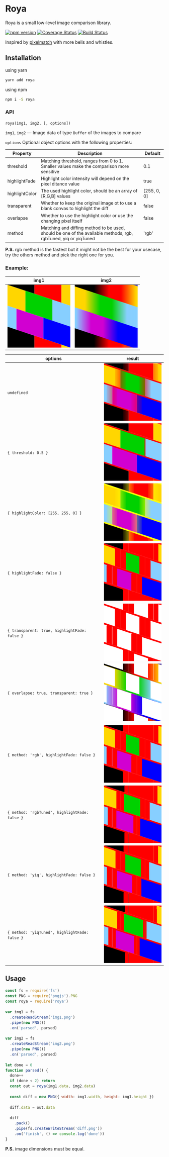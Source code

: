 # Roya

Roya is a small low-level image comparison library.

[![npm version](https://badge.fury.io/js/roya.svg)](https://badge.fury.io/js/roya)
[![Coverage Status](https://coveralls.io/repos/github/mouafa/roya/badge.svg?branch=master)](https://coveralls.io/github/mouafa/roya?branch=master)
[![Build Status](https://api.travis-ci.org/mouafa/roya.svg?branch=master)](https://travis-ci.org/mouafa/roya#)

Inspired by [pixelmatch](https://github.com/mapbox/pixelmatch) with more bells and whistles.

## Installation

using yarn

```bash
yarn add roya
```

using npm

```bash
npm i -S roya
```

### API

```
roya(img1, img2, [, options])
```

`img1`, `img2` — Image data of type `Buffer` of the images to compare

`options` Optional object options with the following properties:

| Property       | Description                                                                                                    | Default     |
| -------------- | -------------------------------------------------------------------------------------------------------------- | ----------- |
| threshold      | Matching threshold, ranges from 0 to 1. Smaller values make the comparison more sensitive                      | 0.1         |
| highlightFade  | Highlight color intensity will depend on the pixel ditance value                                               | true        |
| highlightColor | The used highlight color, should be an array of [R,G,B] values                                                 | [255, 0, 0] |
| transparent    | Whether to keep the original image ot to use a blank convas to highlight the diff                              | false       |
| overlapse      | Whether to use the highlight color or use the changing pixel itself                                            | false       |
| method         | Matching and diffing method to be used, should be one of the available methods, rgb, rgbTuned, yiq or yiqTuned | 'rgb'       |

**P.S.** rgb method is the fastest but it might not be the best for your usecase, try the others method and pick the right one for you.

### Example:

| img1                            | img2                            |
| ------------------------------- | ------------------------------- |
| ![](testdrive/fixture/img1.png) | ![](testdrive/fixture/img2.png) |

| options                                        | result                                           |
| ---------------------------------------------- | ------------------------------------------------ |
| `undefined`                                    | ![](testdrive/fixture/diff_default.png)          |
| `{ threshold: 0.5 }`                           | ![](testdrive/fixture/diff_higher_threshold.png) |
| `{ highlightColor: [255, 255, 0] }`            | ![](testdrive/fixture/diff_yellow.png)           |
| `{ highlightFade: false }`                     | ![](testdrive/fixture/diff_solid.png)            |
| `{ transparent: true, highlightFade: false }`  | ![](testdrive/fixture/diff_transparent.png)      |
| `{ overlapse: true, transparent: true }`       | ![](testdrive/fixture/diff_overlapse.png)        |
|                                                |
| `{ method: 'rgb', highlightFade: false }`      | ![](testdrive/fixture/diff_method_rgb.png)       |
| `{ method: 'rgbTuned', highlightFade: false }` | ![](testdrive/fixture/diff_method_rgbTuned.png)  |
| `{ method: 'yiq', highlightFade: false }`      | ![](testdrive/fixture/diff_method_yiq.png)       |
| `{ method: 'yiqTuned', highlightFade: false }` | ![](testdrive/fixture/diff_method_yiqTuned.png)  |

## Usage

```js
const fs = require('fs')
const PNG = require('pngjs').PNG
const roya = require('roya')

var img1 = fs
  .createReadStream('img1.png')
  .pipe(new PNG())
  .on('parsed', parsed)

var img2 = fs
  .createReadStream('img2.png')
  .pipe(new PNG())
  .on('parsed', parsed)

let done = 0
function parsed() {
  done++
  if (done < 2) return
  const out = roya(img1.data, img2.data)

  const diff = new PNG({ width: img1.width, height: img1.height })

  diff.data = out.data

  diff
    .pack()
    .pipe(fs.createWriteStream('diff.png'))
    .on('finish', () => console.log('done'))
}
```

**P.S.** image dimensions must be equal.
